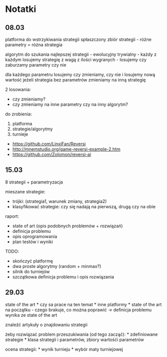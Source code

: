# Notatki

## 08.03
platforma do wstrzykiwania strategii
spłaszczony zbiór strategii - różne parametry = różna strategia

algorytm do szukania najlepszej strategii - ewolucyjny
trywialny - każdy z każdym
losujemy strategię z wagą z ilości wygranych - losujemy czy zaburzamy parametry czy nie

dla każdego parametru losujemy czy zmieniamy, czy nie i losujemy nową wartość
jeżeli strategia bez parametrów zmieniamy na inną strategię

2 losowania:
* czy zmieniamy?
* czy zmieniamy na inne parametry czy na inny algorytm?

do zrobienia:

1. platforma
1. strategie/algorytmy
1. turnieje

- https://github.com/LinxiFan/Reversi
- http://mnemstudio.org/game-reversi-example-2.htm
- https://github.com/Zolomon/reversi-ai

## 15.03
8 strategii + parametryzacja

mieszane strategie:
* trójki: (strategia1, warunek zmiany, strategia2)
* klasyfikować strategie: czy się nadają na pierwszą, drugą czy na obie

raport:
* state of art (opis podobnych problemów + rozwiązań)
* definicja problemu
* opis oprogramowania
* plan testów i wyniki

TODO:
* skończyć platformę
* dwa proste algorytmy (random + minmax?)
* silnik do turniejów
* szczątkowa definicja problemu i opis rozwiązania

## 29.03
state of the art
	* czy sa prace na ten temat
	* inne platformy
	* state of the art na początku - czego brakuje, co można poprawić -> definicja problemu wynika ze state of the art

znaleźć artykuły o znajdowaniu strategii

żeby rozwiązać problem przeszukiwania (od tego zacząć):
	* zdefiniowane strategie
	* klasa strategii i parametrów, zbiory wartośći parametrów

ocena strategii:
	* wynik turnieju
	* wybór maty turniejowej
